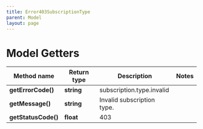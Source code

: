 ```yaml
---
title: Error403SubscriptionType
parent: Model
layout: page
---
```


# Model Getters

Method name | Return type | Description | Notes
------------ | ------------- | ------------- | -------------
**getErrorCode()** | **string** | subscription.type.invalid |
**getMessage()** | **string** | Invalid subscription type. |
**getStatusCode()** | **float** | 403 |

